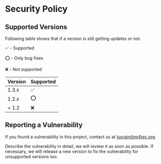 # Security Policy

## Supported Versions

Following table shows that if a version is still getting updates or not.

:white_check_mark: - Supported

:o: - Only bug fixes

:x: - Not supported

| Version | Supported          |
|---------|--------------------|
| 1.3.x   | :white_check_mark: |
| 1.2.x   | :o:                |
| < 1.2   | :x:                |

## Reporting a Vulnerability

If you found a vulnerability in this project, contact us at [luorain@m4tec.org](mailto:luorain@m4tec.org).

Describe the vulnerability in detail, we will review it as soon as possible. If necessary, we will release a new version to fix the vulnerability for unsupported versions too.